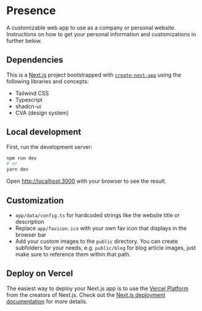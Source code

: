 # Presence

A customizable web app to use as a company or personal website. Instructions on how to get your personal information and customizations in further below.

## Dependencies

This is a [Next.js](https://nextjs.org) project bootstrapped with [`create-next-app`](https://github.com/vercel/next.js/tree/canary/packages/create-next-app) using the following libraries and concepts:

* Tailwind CSS
* Typescript
* shadcn-ui
* CVA (design system)

## Local development

First, run the development server:

```bash
npm run dev
# or
yarn dev
```

Open [http://localhost:3000](http://localhost:3000) with your browser to see the result.

## Customization

* `app/data/config.ts` for hardcoded strings like the website title or description
* Replace `app/favicon.ico` with your own fav icon that displays in the browser bar
* Add your custom images to the `public` directory. You can create subfolders for your needs, e.g. `public/blog` for blog article images, just make sure to reference them within that path.

## Deploy on Vercel

The easiest way to deploy your Next.js app is to use the [Vercel Platform](https://vercel.com/new) from the creators of Next.js. Check out the [Next.js deployment documentation](https://nextjs.org/docs/deployment) for more details.
